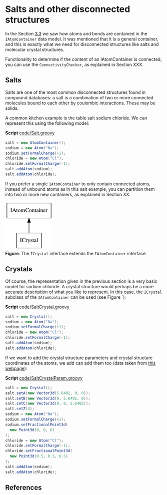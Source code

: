 # Salts and other disconnected structures

In the Section [3.3](atomsbonds.md#sec:molecules) we saw how atoms and bonds are contained in
the `IAtomContainer` data model. It was mentioned that 
it is a general container, and this is exactly what we need for disconnected
structures like salts and molecular crystal structures.

Functionality to determine if the content of an IAtomContainer is
connected, you can use the `ConnectivityChecker`, as explained in
Section XXX.

## Salts

Salts are one of the most common disconnected structures found in compound
databases: a <a name="tp1">salt</a> is a combination of two or more connected molecules
bound to each other by coulombic interactions. These may be solids.

A common kitchen example is the table salt sodium chloride. We can
represent this using the following model:

**Script** [code/Salt.groovy](code/Salt.code.md)
```groovy
salt = new AtomContainer();
sodium = new Atom("Na");
sodium.setFormalCharge(+1);
chloride = new Atom("Cl");
chloride.setFormalCharge(-1);
salt.addAtom(sodium);
salt.addAtom(chloride);
```

If you prefer a single `IAtomContainer` to only contain connected
atoms, instead of unbound atoms as in this salt example, you can
partition them into two or more new containers, as explained in
Section XX.

![](images/crystal.png) <br />
**Figure**: The `ICrystal` interface extends the `IAtomContainer` interface.

## Crystals

Of course, the representation given in the previous section
is a very basic model for sodium chloride. A <a name="tp2">crystal</a>
structure would perhaps be a more accurate description of what you
like to represent. In this case, the <a name="tp3">`ICrystal`</a> subclass of
the `IAtomContainer` can be used (see Figure `):

**Script** [code/SaltCrystal.groovy](code/SaltCrystal.code.md)
```groovy
salt = new Crystal();
sodium = new Atom("Na");
sodium.setFormalCharge(+1);
chloride = new Atom("Cl");
chloride.setFormalCharge(-1);
salt.addAtom(sodium);
salt.addAtom(chloride);
```

If we want to add the crystal structure parameters and crystal
structure coordinates of the atoms, we add can add them too (data
taken from [this webpage](http://www.ilpi.com/inorganic/structures/nacl/)):

**Script** [code/SaltCrystalParam.groovy](code/SaltCrystalParam.code.md)
```groovy
salt = new Crystal();
salt.setA(new Vector3d(5.6402, 0, 0));
salt.setB(new Vector3d(0, 5.6402, 0));
salt.setC(new Vector3d(0, 0, 5.6402));
salt.setZ(4);
sodium = new Atom("Na");
sodium.setFormalCharge(+1);
sodium.setFractionalPoint3d(
  new Point3d(0, 0, 0)
);
chloride = new Atom("Cl");
chloride.setFormalCharge(-1);
chloride.setFractionalPoint3d(
  new Point3d(0.5, 0.5, 0.5)
);
salt.addAtom(sodium);
salt.addAtom(chloride);
```

## References



